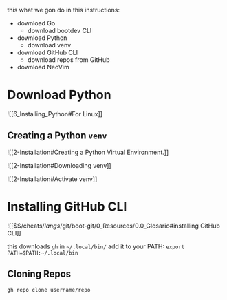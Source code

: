 this what we gon do in this instructions:
- download Go
	- download bootdev CLI
- download Python
	- download venv
- download GitHub CLI
	- download repos from GitHub
- download NeoVim

# Download Python
![[6_Installing_Python#For Linux]]

## Creating a Python `venv`
![[2-Installation#Creating a Python Virtual Environment.]]

![[2-Installation#Downloading venv]]

![[2-Installation#Activate venv]]
# Installing GitHub CLI
![[$$$/$cheats/$langs/$git/boot-git/0_Resources/0.0_Glosario#installing GitHub CLI]]

this downloads `gh` in `~/.local/bin/` 
add it to your PATH: `export PATH=$PATH:~/.local/bin`
##  Cloning Repos

``` bash
gh repo clone username/repo
```